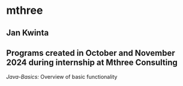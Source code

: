 mthree
==========
Jan Kwinta
----------
Programs created in October and November 2024 during internship at Mthree Consulting
----------
*Java-Basics:* Overview of basic functionality
